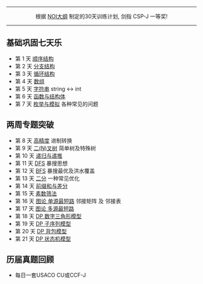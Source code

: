<style>
table {
margin: auto;
}
</style>


---

<center>根据 <a href=https://noi.ccf.org.cn/xw/2023-03-15/788060.shtml>NOI大纲</a> 制定的30天训练计划, 剑指 CSP-J 一等奖!</center>

---


## 基础巩固七天乐

* 第 1 天 [顺序结构]()
* 第 2 天 [分支结构]()
* 第 3 天 [循环结构]()
* 第 4 天 [数组]()
* 第 5 天 [字符串]() string <-> int
* 第 6 天 [函数与结构体]()
* 第 7 天 [枚举与模拟]() 各种常见的问题

## 两周专题突破

* 第 8 天 [高精度]() 进制转换
* 第 9 天 [二(N)叉树]() 简单树及特殊树
* 第 10 天 [递归与递推]()
* 第 11 天 [DFS]() 暴搜思想
* 第 12 天 [BFS]() 暴搜最优及洪水覆盖 
* 第 13 天 [二分]() 一种常见优化
* 第 14 天 [前缀和与差分]()
* 第 15 天 [素数筛法]()
* 第 16 天 [图论 单源最短路]() 邻接矩阵 及 邻接表
* 第 17 天 [图论 多源最短路]()
* 第 18 天 [DP 数字三角形模型]() 
* 第 19 天 [DP 子序列模型]()
* 第 20 天 [DP 背包模型]()
* 第 21 天 [DP 状态机模型]()

## 历届真题回顾
* 每日一套USACO CU或CCF-J